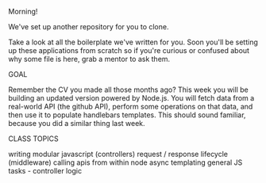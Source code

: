 Morning!

We've set up another repository for you to clone.

Take a look at all the boilerplate we've written for you. Soon you'll be setting up these applications from scratch so if you're curious or confused about why some file is here, grab a mentor to ask them.

GOAL

Remember the CV you made all those months ago? This week you will be building an updated version powered by Node.js. You will fetch data from a real-world API (the github API), perform some operations on that data, and then use it to populate handlebars templates. This should sound familiar, because you did a similar thing last week.

CLASS TOPICS

writing modular javascript (controllers)
request / response lifecycle (middleware)
calling apis from within node
async
templating
general JS tasks - controller logic
